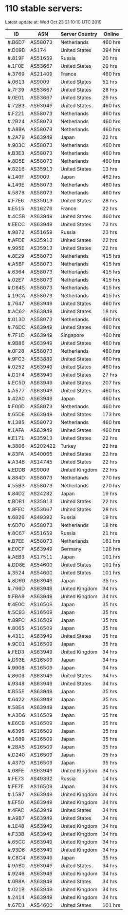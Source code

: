 # 110 stable servers:

Latest update at: Wed Oct 23 21:10:10 UTC 2019

| ID | ASN | Server Country | Online |
| -- | --- | -------------- | ------ |
| #.B6D7 | AS58073 | Netherlands | 460 hrs |
| #.D09B | AS174 | United States | 394 hrs |
| #.819F | AS51659 | Russia | 20 hrs |
| #.1F0E | AS53667 | United States | 20 hrs |
| #.3769 | AS21409 | France | 460 hrs |
| #.0613 | AS9009 | United States | 51 hrs |
| #.7F39 | AS53667 | United States | 28 hrs |
| #.0E01 | AS53667 | United States | 29 hrs |
| #.72B3 | AS63949 | United States | 460 hrs |
| #.F221 | AS58073 | Netherlands | 460 hrs |
| #.2B24 | AS58073 | Netherlands | 460 hrs |
| #.A8BA | AS58073 | Netherlands | 460 hrs |
| #.2A79 | AS63949 | Japan | 22 hrs |
| #.903C | AS58073 | Netherlands | 460 hrs |
| #.B3E3 | AS58073 | Netherlands | 460 hrs |
| #.8D5E | AS58073 | Netherlands | 460 hrs |
| #.8216 | AS35913 | United States | 13 hrs |
| #.140F | AS9009 | Japan | 462 hrs |
| #.149E | AS58073 | Netherlands | 460 hrs |
| #.5878 | AS58073 | Netherlands | 460 hrs |
| #.F7E6 | AS35913 | United States | 28 hrs |
| #.E515 | AS16276 | France | 22 hrs |
| #.4C5B | AS63949 | United States | 460 hrs |
| #.EECC | AS63949 | United States | 73 hrs |
| #.9872 | AS51659 | Russia | 23 hrs |
| #.AFDE | AS35913 | United States | 22 hrs |
| #.995E | AS35913 | United States | 22 hrs |
| #.8E29 | AS58073 | Netherlands | 415 hrs |
| #.A5BF | AS58073 | Netherlands | 415 hrs |
| #.6364 | AS58073 | Netherlands | 415 hrs |
| #.02E7 | AS58073 | Netherlands | 415 hrs |
| #.D645 | AS58073 | Netherlands | 415 hrs |
| #.19CA | AS58073 | Netherlands | 415 hrs |
| #.7647 | AS63949 | United States | 460 hrs |
| #.AC62 | AS63949 | United States | 18 hrs |
| #.013D | AS58073 | Netherlands | 460 hrs |
| #.76DC | AS63949 | United States | 460 hrs |
| #.7F1D | AS63949 | Singapore | 460 hrs |
| #.9B86 | AS63949 | United States | 460 hrs |
| #.0F28 | AS58073 | Netherlands | 460 hrs |
| #.9FC3 | AS53889 | United States | 460 hrs |
| #.0252 | AS63949 | United States | 460 hrs |
| #.D1F4 | AS63949 | United States | 27 hrs |
| #.EC5D | AS63949 | United States | 207 hrs |
| #.A577 | AS63949 | United States | 460 hrs |
| #.42A0 | AS63949 | Japan | 460 hrs |
| #.E00D | AS58073 | Netherlands | 460 hrs |
| #.65DE | AS63949 | United States | 173 hrs |
| #.1385 | AS58073 | Netherlands | 460 hrs |
| #.1AFA | AS63949 | United States | 460 hrs |
| #.E171 | AS35913 | United States | 22 hrs |
| #.3806 | AS202422 | Turkey | 22 hrs |
| #.83FA | AS40065 | United States | 22 hrs |
| #.A34B | AS14745 | United States | 22 hrs |
| #.EDDB | AS9009 | United Kingdom | 22 hrs |
| #.884D | AS58073 | Netherlands | 270 hrs |
| #.55B3 | AS58073 | Netherlands | 270 hrs |
| #.84D2 | AS24282 | Japan | 19 hrs |
| #.BDB1 | AS35913 | United States | 22 hrs |
| #.8FEC | AS53667 | United States | 28 hrs |
| #.6826 | AS49392 | Russia | 19 hrs |
| #.6D70 | AS58073 | Netherlands | 18 hrs |
| #.8C67 | AS51659 | Russia | 21 hrs |
| #.B7EE | AS58073 | Netherlands | 161 hrs |
| #.E0CF | AS63949 | Germany | 126 hrs |
| #.AEB3 | AS17511 | Japan | 101 hrs |
| #.DD8E | AS54600 | United States | 101 hrs |
| #.3524 | AS54600 | United States | 101 hrs |
| #.8D6D | AS63949 | Japan | 35 hrs |
| #.766D | AS63949 | United Kingdom | 34 hrs |
| #.FBA9 | AS63949 | United Kingdom | 34 hrs |
| #.4E0C | AS16509 | Japan | 35 hrs |
| #.5C93 | AS16509 | Japan | 35 hrs |
| #.89FC | AS16509 | Japan | 35 hrs |
| #.8065 | AS16509 | Japan | 35 hrs |
| #.4311 | AS63949 | United States | 35 hrs |
| #.9C01 | AS16509 | Japan | 35 hrs |
| #.FED3 | AS63949 | United Kingdom | 34 hrs |
| #.D93E | AS16509 | Japan | 34 hrs |
| #.9908 | AS16509 | Japan | 34 hrs |
| #.8603 | AS63949 | United States | 34 hrs |
| #.9348 | AS63949 | United States | 34 hrs |
| #.B55E | AS63949 | Japan | 35 hrs |
| #.6422 | AS63949 | Japan | 35 hrs |
| #.58E4 | AS63949 | Japan | 35 hrs |
| #.A3D6 | AS16509 | Japan | 35 hrs |
| #.E6CB | AS16509 | Japan | 35 hrs |
| #.6395 | AS16509 | Japan | 35 hrs |
| #.1689 | AS16509 | Japan | 35 hrs |
| #.2BA5 | AS16509 | Japan | 35 hrs |
| #.D240 | AS16509 | Japan | 35 hrs |
| #.437D | AS16509 | Japan | 35 hrs |
| #.08FE | AS63949 | United Kingdom | 34 hrs |
| #.FE73 | AS49392 | Russia | 14 hrs |
| #.FE7E | AS16509 | Japan | 34 hrs |
| #.1587 | AS63949 | United Kingdom | 34 hrs |
| #.EF50 | AS63949 | United Kingdom | 34 hrs |
| #.4FAC | AS63949 | United States | 34 hrs |
| #.A9B7 | AS63949 | United States | 34 hrs |
| #.1E48 | AS63949 | United Kingdom | 34 hrs |
| #.F33B | AS63949 | United Kingdom | 34 hrs |
| #.65CC | AS63949 | United Kingdom | 34 hrs |
| #.93D6 | AS63949 | United Kingdom | 34 hrs |
| #.C8C4 | AS63949 | Japan | 35 hrs |
| #.9AB0 | AS63949 | United States | 34 hrs |
| #.9246 | AS63949 | United Kingdom | 34 hrs |
| #.0B8A | AS63949 | United States | 34 hrs |
| #.021B | AS63949 | United Kingdom | 34 hrs |
| #.2414 | AS63949 | United Kingdom | 34 hrs |
| #.67D1 | AS54600 | United States | 101 hrs |

